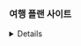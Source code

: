 ### 여행 플랜 사이트

<details>
  
<p> - 1차 프로젝트 기간 : 2024.01.09 ~ 2024.01.18 </p>
<p> - 팀 구성원 : 김명준, 노주현, 문석천, 서정민 </p>
<p> - 프로젝트 개요 : 챗GPT를 이용하여 편리하고 정확한 여행 계획 수립 사이트 구축을 통한 웹 서비스 구축 </p>
<p> - 주요 기술 : html, bootstrap, python 등등 </p>
<p> - 데이터 베이스 : mongo DB 등등 </p>
  
</details>
